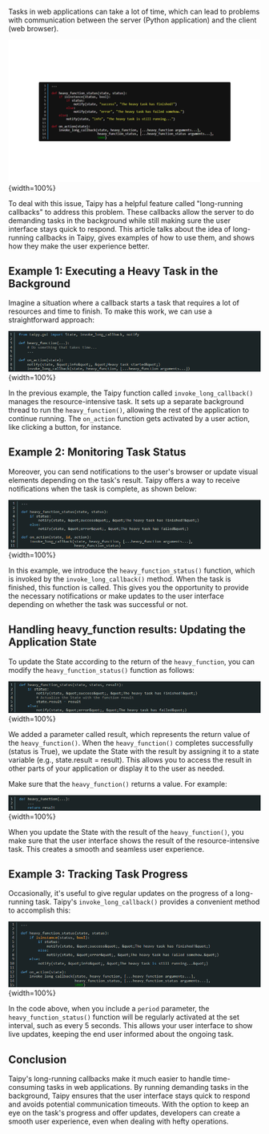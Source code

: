 
Tasks in web applications can take a lot of time, which can lead to problems with communication between 
the server (Python application) and the client (web browser).

![Long Running Callbacks](long_running_callbacks.png){width=100%}

To deal with this issue, Taipy has a helpful feature called "long-running callbacks" to address this problem. 
These callbacks allow the server to do demanding tasks in the background while still making sure 
the user interface stays quick to respond. 
This article talks about the idea of long-running callbacks in Taipy, gives examples of how to use them, 
and shows how they make the user experience better.

## Example 1: Executing a Heavy Task in the Background

Imagine a situation where a callback starts a task that requires a lot of resources and time to finish. 
To make this work, we can use a straightforward approach:

![Executing a Heavy Task in the Background](long_running_callbacks_2.png){width=100%}

In the previous example, the Taipy function called `invoke_long_callback()` manages the resource-intensive task. 
It sets up a separate background thread to run the `heavy_function()`, allowing the rest of the application to continue running. 
The `on_action` function gets activated by a user action, like clicking a button, for instance.

## Example 2: Monitoring Task Status

Moreover, you can send notifications to the user's browser or update visual elements depending on the task's result. 
Taipy offers a way to receive notifications when the task is complete, as shown below:

![Monitoring Task Status](long_running_callbacks_3.png){width=100%}

In this example, we introduce the `heavy_function_status()` function, which is invoked by the `invoke_long_callback()` method. 
When the task is finished, this function is called. 
This gives you the opportunity to provide the necessary notifications or make updates to the user interface depending 
on whether the task was successful or not.

## Handling heavy_function results: Updating the Application State

To update the State according to the return of the `heavy_function`, you can modify the `heavy_function_status()` function as follows:

![Updating the Application State](long_running_callbacks_4.png){width=100%}

We added a parameter called result, which represents the return value of the `heavy_function()`. When the `heavy_function()` 
completes successfully (status is True), 
we update the State with the result by assigning it to a state variable (e.g., state.result = result). 
This allows you to access the result in other parts of your application or display it to the user as needed.

Make sure that the `heavy_function()` returns a value. For example:

![Updating the Application State](long_running_callbacks_5.png){width=100%}

When you update the State with the result of the `heavy_function()`, you make sure that the user interface shows 
the result of the resource-intensive task. 
This creates a smooth and seamless user experience.

## Example 3: Tracking Task Progress

Occasionally, it's useful to give regular updates on the progress of a long-running task. Taipy's `invoke_long_callback()` 
provides a convenient method to accomplish this:

![Tracking Task Progress](long_running_callbacks_6.png){width=100%}

In the code above, when you include a `period` parameter, the `heavy_function_status()` function will be regularly activated 
at the set interval, such as every 5 seconds. 
This allows your user interface to show live updates, keeping the end user informed about the ongoing task.

## Conclusion

Taipy's long-running callbacks make it much easier to handle time-consuming tasks in web applications. 
By running demanding tasks in the background, Taipy ensures that the user interface stays quick to respond 
and avoids potential communication timeouts. 
With the option to keep an eye on the task's progress and offer updates, developers can create a smooth user experience, 
even when dealing with hefty operations.
